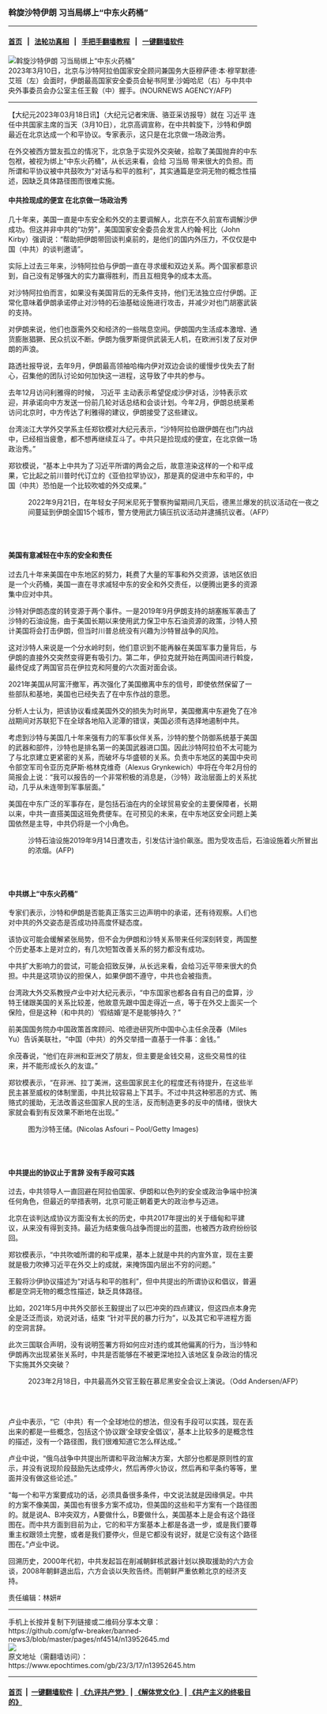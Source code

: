 ### 斡旋沙特伊朗 习当局绑上“中东火药桶”
------------------------

#### [首页](https://github.com/gfw-breaker/banned-news3/blob/master/README.md) &nbsp;&nbsp;|&nbsp;&nbsp; [法轮功真相](https://github.com/begood0513/basic/blob/master/README.md)  &nbsp;&nbsp;|&nbsp;&nbsp; [手把手翻墙教程](https://github.com/gfw-breaker/guides/wiki)  &nbsp;&nbsp;|&nbsp;&nbsp; [一键翻墙软件](https://github.com/gfw-breaker/nogfw/blob/master/README.md)  



<div><img alt="斡旋沙特伊朗 习当局绑上“中东火药桶”" class="attachment-djy_600_400 size-djy_600_400 wp-post-image" src="https://i.epochtimes.com/assets/uploads/2023/03/id13952748-000_33AX8CT-600x400.jpg"/>
<div class="caption">
 2023年3月10日，北京与沙特阿拉伯国家安全顾问兼国务大臣穆萨德·本·穆罕默德·艾班（左）会面时，伊朗最高国家安全委员会秘书阿里·沙姆哈尼（右）与中共中央外事委员会办公室主任王毅（中）握手。(NOURNEWS AGENCY/AFP)
</div></div><hr/>


<div><p>
 【大纪元2023年03月18日讯】（大纪元记者宋唐、骆亚采访报导）就在
 <ok href="https://www.epochtimes.com/gb/tag/%E4%B9%A0%E8%BF%91%E5%B9%B3.html">
  习近平
 </ok>
 连任中共国家主席的当天（3月10日），北京高调宣称，在中共斡旋下，沙特和伊朗最近在北京达成一个和平协议。专家表示，这只是在北京做一场政治秀。
</p>
<p>
 在外交被西方盟友孤立的情况下，北京急于实现外交突破，拾取了美国抛弃的中东包袱，被视为绑上“中东火药桶”，从长远来看，会给
 <ok href="https://www.epochtimes.com/gb/tag/%E4%B9%A0%E5%BD%93%E5%B1%80.html">
  习当局
 </ok>
 带来很大的负担。而所谓和平协议被中共鼓吹为“对话与和平的胜利”，其实通篇是空洞无物的概念性描述，因缺乏具体路径图而很难实施。
</p>
<h4>
 中共捡现成的便宜 在北京做一场政治秀
</h4>
<p>
 几十年来，美国一直是中东安全和外交的主要调解人，北京在不久前宣布调解沙伊成功。但这并非中共的“功劳”，美国国家安全委员会发言人约翰·柯比（John Kirby）强调说：“帮助把伊朗带回谈判桌前的，是他们的国内外压力，不仅仅是中国（中共）的谈判邀请”。
</p>
<p>
 实际上过去三年来，沙特阿拉伯与伊朗一直在寻求缓和双边关系。两个国家都意识到，自己没有足够强大的实力赢得胜利，而且互相竞争的成本太高。
</p>
<p>
 对沙特阿拉伯而言，如果没有美国背后的无条件支持，他们无法独立应付伊朗。正常化意味着伊朗承诺停止对沙特的石油基础设施进行攻击，并减少对也门胡塞武装的支持。
</p>
<p>
 对伊朗来说，他们也亟需外交和经济的一些喘息空间。伊朗国内生活成本激增、通货膨胀猖獗、民众抗议不断。伊朗为俄罗斯提供武装无人机，在欧洲引发了反对伊朗的声浪。
</p>
<p>
 路透社报导说，去年9月，伊朗最高领袖哈梅内伊对双边会谈的缓慢步伐失去了耐心，召集他的团队讨论如何加快这一进程，这导致了中共的参与。
</p>
<p>
 去年12月访问利雅得的时候，
 <ok href="https://www.epochtimes.com/gb/tag/%E4%B9%A0%E8%BF%91%E5%B9%B3.html">
  习近平
 </ok>
 主动表示希望促成沙伊对话，沙特表示欢迎，并承诺向中方发送一份前几轮对话总结和会谈计划。今年2月，伊朗总统莱希访问北京时，中方传达了利雅得的建议，伊朗接受了这些建议。
</p>
<p>
 台湾淡江大学外交学系主任郑钦模对大纪元表示，“沙特阿拉伯跟伊朗在也门内战中，已经相当疲惫，都不想再继续互斗了。中共只是捡现成的便宜，在北京做一场政治秀。”
</p>
<p>
 郑钦模说，“基本上中共为了习近平所谓的两会之后，故意渲染这样的一个和平成果，它比起之前川普时代订立的《亚伯拉罕协议》，那是真的促进中东和平的，中国（中共）恐怕是一个比较吹嘘的外交成果。”
</p>
<figure aria-describedby="caption-attachment-13833556" class="wp-caption aligncenter" id="attachment_13833556" style="width: 600px">
 <ok href="https://i.epochtimes.com/assets/uploads/2022/09/id13833556-000_32JV242.jpg" target="_blank">
  <img alt="" class="size-large wp-image-13833556" src="https://i.epochtimes.com/assets/uploads/2022/09/id13833556-000_32JV242-600x400.jpg"/>
 </ok>
 <br/><figcaption class="wp-caption-text" id="caption-attachment-13833556">
  2022年9月21日，在年轻女子阿米尼死于警察拘留期间几天后，德黑兰爆发的抗议活动在一夜之间蔓延到伊朗全国15个城市，警方使用武力镇压抗议活动并逮捕抗议者。（AFP）
 </figcaption><br/>
</figure><br/>
<h4>
 美国有意减轻在中东的安全和责任
</h4>
<p>
 过去几十年来美国在中东地区的努力，耗费了大量的军事和外交资源，该地区依旧是一个火药桶，美国一直在寻求减轻中东的安全和外交责任，以便腾出更多的资源集中应对中共。
</p>
<p>
 沙特对伊朗态度的转变源于两个事件。一是2019年9月伊朗支持的胡塞叛军袭击了沙特的石油设施，由于美国长期以来使用武力保卫中东石油资源的政策，沙特人预计美国将会打击伊朗，但当时川普总统没有兴趣为沙特冒战争的风险。
</p>
<p>
 这对沙特人来说是一个分水岭时刻，他们意识到不能再躲在美国军事力量背后，与伊朗的直接外交突然变得更有吸引力。第二年，伊拉克就开始在两国间进行斡旋，最终促成了两国官员在伊拉克和阿曼的六次面对面会谈。
</p>
<p>
 2021年美国从阿富汗撤军，再次强化了美国撤离中东的信号，即使依然保留了一些部队和基地，美国也已经失去了在中东作战的意愿。
</p>
<p>
 分析人士认为，把该协议看成美国外交的损失为时尚早，美国撤离中东避免了在冷战期间对苏联犯下在全球各地陷入泥潭的错误，美国必须有选择地遏制中共。
</p>
<p>
 考虑到沙特与美国几十年来强有力的军事伙伴关系，沙特的整个防御系统基于美国的武器和部件，沙特也是排名第一的美国武器进口国。因此沙特阿拉伯不太可能为了与北京建立更紧密的关系，而破坏与华盛顿的关系。负责中东地区的美国中央司令部空军司令亚历克萨斯·格林克维奇（Alexus Grynkewich）中将在今年2月份的简报会上说：“我可以报告的一个非常积极的消息是，（沙特）政治层面上的关系扰动，几乎从未连带到军事层面。”
</p>
<p>
 美国在中东广泛的军事存在，是包括石油在内的全球贸易安全的主要保障者，长期以来，中共一直搭美国这班免费便车。在可预见的未来，在中东地区安全问题上美国依然是主导，中共仍将是一个小角色。
</p>
<figure aria-describedby="caption-attachment-11525735" class="wp-caption aligncenter" id="attachment_11525735" style="width: 600px">
 <ok href="https://i.epochtimes.com/assets/uploads/2019/09/000_1KA0YT-1.jpg" target="_blank">
  <img alt="" class="size-large wp-image-11525735" src="https://i.epochtimes.com/assets/uploads/2019/09/000_1KA0YT-1-600x400.jpg"/>
 </ok>
 <br/><figcaption class="wp-caption-text" id="caption-attachment-11525735">
  沙特石油设施2019年9月14日遭攻击，引发估计油价飙涨。图为受攻击后，石油设施着火所冒出的浓烟。(AFP)
 </figcaption><br/>
</figure><br/>
<h4>
 中共绑上“中东火药桶”
</h4>
<p>
 专家们表示，沙特和伊朗是否能真正落实三边声明中的承诺，还有待观察。人们也对中共的外交姿态是否成功持高度怀疑态度。
</p>
<p>
 该协议可能会缓解紧张局势，但不会为伊朗和沙特关系带来任何深刻转变，两国整个历史基本上是对立的，有几次短暂改善关系的努力都没有成功。
</p>
<p>
 中共扩大影响力的尝试，可能会招致反弹，从长远来看，会给习近平带来很大的负担。中共是这项协议的担保人，如果伊朗不遵守，中共也会被指责。
</p>
<p>
 台湾政大外交系教授卢业中对大纪元表示，“中东国家也都各自有自己的盘算，沙特王储跟美国的关系比较差，他故意先跟中国走得近一点，等于在外交上面买一个保险，但是这种（和中共的）‘假结婚’是不是能够持久？”
</p>
<p>
 前美国国务院办中国政策首席顾问、哈德逊研究所中国中心主任余茂春（Miles Yu）告诉美联社，“中国（中共）的外交举措一直基于一件事：金钱。”
</p>
<p>
 余茂春说，“他们在非洲和亚洲交了朋友，但主要是金钱交易，这些交易性的往来，并不能形成长久的友谊。”
</p>
<p>
 郑钦模表示，“在非洲、拉丁美洲，这些国家民主化的程度还有待提升，在这些半民主甚至威权的体制里面，中共比较容易上下其手。不过中共这种邪恶的方式、贿赂式的援助，无法改善这些国家人民的生活，反而制造更多的反中的情绪，很快大家就会看到有反效果不断地在出现。”
</p>
<figure aria-describedby="caption-attachment-9821354" class="wp-caption aligncenter" id="attachment_9821354" style="width: 600px">
 <ok href="https://i.epochtimes.com/assets/uploads/2017/11/GettyImages-599084278.jpg" target="_blank">
  <img alt="" class="size-large wp-image-9821354" src="https://i.epochtimes.com/assets/uploads/2017/11/GettyImages-599084278-600x400.jpg"/>
 </ok>
 <br/><figcaption class="wp-caption-text" id="caption-attachment-9821354">
  图为沙特王储。(Nicolas Asfouri – Pool/Getty Images)
 </figcaption><br/>
</figure><br/>
<h4>
 中共提出的协议止于言辞 没有手段可实践
</h4>
<p>
 过去，中共领导人一直回避在阿拉伯国家、伊朗和以色列的安全或政治争端中扮演任何角色，但最近的举措表明，北京可能正朝着更大的政治参与迈进。
</p>
<p>
 北京在谈判达成协议方面没有太长的历史，中共2017年提出的关于缅甸和平建议，从来没有得到支持。最近为结束俄乌战争而提出的蓝图，也被西方政府纷纷驳回。
</p>
<p>
 郑钦模表示，“中共吹嘘所谓的和平成果，基本上就是中共的内宣外宣，现在主要就是极力吹捧习近平在外交上的成就，来掩饰国内层出不穷的问题。”
</p>
<p>
 王毅将沙伊协议描述为“对话与和平的胜利”，但中共提出的所谓协议和倡议，普遍都是空洞无物的概念性描述，缺乏具体路径。
</p>
<p>
 比如，2021年5月中共外交部长王毅提出了以巴冲突的四点建议，但这四点本身完全是泛泛而谈，劝说对话，结束 “针对平民的暴力行为”，以及其它和平进程方面的空洞言辞。
</p>
<p>
 此次三国联合声明，没有说明签署方将如何应对违约或其他偏离的行为，当沙特和伊朗再次出现紧张关系时，中共是否能够在不被更深地拉入该地区复杂政治的情况下实施其外交突破？
</p>
<figure aria-describedby="caption-attachment-13933430" class="wp-caption aligncenter" id="attachment_13933430" style="width: 600px">
 <ok href="https://i.epochtimes.com/assets/uploads/2023/02/id13933430-600679.jpg" target="_blank">
  <img alt="" class="size-large wp-image-13933430" src="https://i.epochtimes.com/assets/uploads/2023/02/id13933430-600679-600x434.jpg"/>
 </ok>
 <br/><figcaption class="wp-caption-text" id="caption-attachment-13933430">
  2023年2月18日，中共最高外交官王毅在慕尼黑安全会议上演说。（Odd Andersen/AFP）
 </figcaption><br/>
</figure><br/>
<p>
 卢业中表示，“它（中共）有一个全球地位的想法，但没有手段可以实践，现在丢出来的都是一些概念，包括这个协议跟‘全球安全倡议’，基本上比较多的是概念性的描述，没有一个路径图，我们很难知道它怎么样达成。”
</p>
<p>
 卢业中说，“俄乌战争中共提出所谓和平政治解决方案，大部分也都是原则性的宣示，并没有说现阶段鼓励先达成停火，然后再停火协议，然后再和平条约等等，里面并没有做这些论述。”
</p>
<p>
 “每一个和平方案要成功的话，必须具备很多条件，中文说法就是因缘俱足。中共的方案不像美国，美国也有很多方案不成功，但美国的这些和平方案有一个路径图的。就是说A、B冲突双方，A要做什么，B要做什么，美国基本上是会有这个路径图在。而中共方面到目前为止，它的和平方案基本上都是各退一步，或是我们要尊重主权跟领土完整，或者是我们要停火，但是它都没有说好，就是它没有这个路径图在。”卢业中说。
</p>
<p>
 回溯历史，2000年代初，中共发起旨在削减朝鲜核武器计划以换取援助的六方会谈，2008年朝鲜退出后，六方会谈以失败告终。而朝鲜严重依赖北京的经济支持。
</p>
<p>
 责任编辑：林妍#
</p>
</div>
<hr/>
手机上长按并复制下列链接或二维码分享本文章：<br/>
https://github.com/gfw-breaker/banned-news3/blob/master/pages/nf4514/n13952645.md <br/>
<a href='https://github.com/gfw-breaker/banned-news3/blob/master/pages/nf4514/n13952645.md'><img src='https://github.com/gfw-breaker/banned-news3/blob/master/pages/nf4514/n13952645.md.png'/></a> <br/>
原文地址（需翻墙访问）：https://www.epochtimes.com/gb/23/3/17/n13952645.htm


------------------------
#### [首页](https://github.com/gfw-breaker/banned-news3/blob/master/README.md) &nbsp;|&nbsp; [一键翻墙软件](https://github.com/gfw-breaker/nogfw/blob/master/README.md) &nbsp;| [《九评共产党》](https://github.com/gfw-breaker/9ping.md/blob/master/README.md#九评之一评共产党是什么) | [《解体党文化》](https://github.com/gfw-breaker/jtdwh.md/blob/master/README.md) | [《共产主义的终极目的》](https://github.com/gfw-breaker/gczydzjmd.md/blob/master/README.md)


<img src='http://gfw-breaker.win/banned-news3/pages/nf4514/n13952645.md' width='0px' height='0px'/>